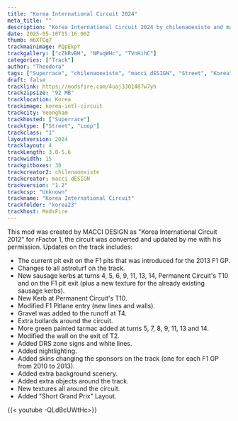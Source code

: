 ```yaml
---
title: "Korea International Circuit 2024"
meta_title: ""
description: "Korea International Circuit 2024 by chilenaoexiste and macci dESIGN for assetto corsa"
date: 2025-05-10T15:16:00Z
thumb: m6XTCq7
trackmainimage: PQpEkpY
trackgallery: ["cZkRvBH", "NPuqWHc", "TVnHihC"] 
categories: ["Track"]
author: "Theodora"
tags: ["Superrace", "chilenaoexiste", "macci dESIGN", "Street", "Korea", "Loop", "2019"]
draft: false
tracklink: https://modsfire.com/4uaj3J01487w7yh
trackzipsize: "92 MB"
tracklocation: Korea
trackimage: korea-intl-circuit
trackcity: Yeongham
trackhosted: ["Superrace"]
tracktype: ["Street", "Loop"]
trackclass: "1" 
layoutversion: 2024
tracklayout: 4
trackLength: 3.0-5.6
trackwidth: 15
trackpitboxes: 30
trackcreator2: chilenaoexiste
trackcreator: macci dESIGN
trackversion: "1.2"
trackcsp: "Unknown"
trackname: "Korea International Circuit"
trackfolder: "korea23"
trackhost: ModsFire
---
```


This mod was created by MACCI DESIGN as "Korea International Circuit 2012" for rFactor 1, the circuit was converted and updated by me with his permission. Updates on the track includes:

- The current pit exit on the F1 pits that was introduced for the 2013 F1 GP.
- Changes to all astroturf on the track.
- New sausage kerbs at turns 4, 5, 6, 9, 11, 13, 14, Permanent Circuit's T10 and on the F1 pit exit (plus a new texture for the already existing sausage kerbs).
- New Kerb at Permanent Circuit's T10.
- Modified F1 Pitlane entry (new lines and walls).
- Gravel was added to the runoff at T4.
- Extra bollards around the circuit.
- More green painted tarmac added at turns 5, 7, 8, 9, 11, 13 and 14.
- Modified the wall on the exit of T2.
- Added DRS zone signs and white lines.
- Added nightlighting.
- Added skins changing the sponsors on the track (one for each F1 GP from 2010 to 2013).
- Added extra background scenery.
- Added extra objects around the track.
- New textures all around the circuit.
- Added "Short Grand Prix" Layout.

{{< youtube -QLdBcUWtHc>}}